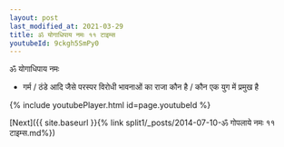 ```yaml
---
layout: post
last_modified_at: 2021-03-29
title: ॐ योगाधिपाय नमः ११ टाइम्स
youtubeId: 9ckgh5SmPy0
---
```

 
 
 ॐ योगाधिपाय नमः  
 
 -  गर्म / ठंडे आदि जैसे परस्पर विरोधी भावनाओं का राजा कौन है / कौन एक युग में प्रमुख है 
 
  
 
  
 
 
 
 
 
 


{% include youtubePlayer.html id=page.youtubeId %}
 
[Next]({{ site.baseurl }}{% link  split1/_posts/2014-07-10-ॐ गोपलाये नमः ११ टाइम्स.md%})
 
